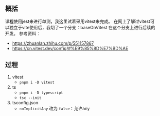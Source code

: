 ## 概括
课程使用jest来进行单测，我这里试着采用vitest来完成。
在网上了解过vitest可以独立于vite使用后，我切了一个分支：baseOnVitest 在这个分支上进行后续的开发。
参考资料：
- https://zhuanlan.zhihu.com/p/551157867
- https://cn.vitest.dev/config/#%E9%85%8D%E7%BD%AE
## 过程
1. vitest
	- `pnpm i -D vitest`
1. ts
	- `pnpm i -D typescript` 
	- `tsc --init`
1. tsconfig.json
	- `noImplicitAny` 改为 `false`：允许any
